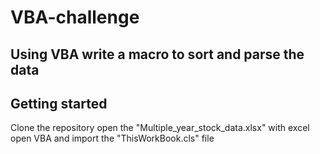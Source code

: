 # VBA-challenge
## Using VBA write a macro to sort and parse the data 
## Getting started
  Clone the repository 
  open the "Multiple_year_stock_data.xlsx" with excel
  open VBA and import the "ThisWorkBook.cls" file
